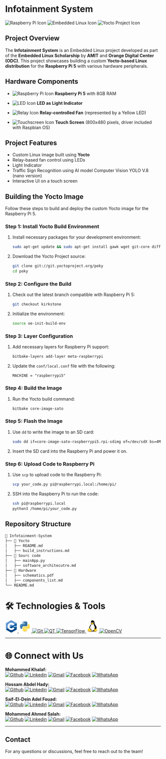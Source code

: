 # Infotainment System

![Raspberry Pi Icon](https://img.icons8.com/color/48/000000/raspberry-pi.png) ![Embedded Linux Icon](https://img.icons8.com/color/48/000000/linux.png) ![Yocto Project Icon](./images/yocto-project-logo.jpg)

## Project Overview
The **Infotainment System** is an Embedded Linux project developed as part of the **Embedded Linux Scholarship** by **AMIT** and **Orange Digital Center (ODC)**. This project showcases building a custom **Yocto-based Linux distribution** for the **Raspberry Pi 5** with various hardware peripherals.

## Hardware Components
- ![Raspberry Pi Icon](https://img.icons8.com/color/48/000000/raspberry-pi.png) **Raspberry Pi 5** with 8GB RAM
  
- ![LED Icon](https://img.icons8.com/color/48/000000/led-diode.png) **LED as Light Indicator**

- ![Relay Icon](https://img.icons8.com/fluency/48/000000/relay.png) **Relay-controlled Fan** (represented by a Yellow LED)

- ![Touchscreen Icon](https://img.icons8.com/color/48/000000/touchscreen-smartphone.png) **Touch Screen** (800x480 pixels, driver included with Raspbian OS)

## Project Features
- Custom Linux image built using **Yocto**
- Relay-based fan control using LEDs
- Light Indicator
- Traffic Sign Recognition using AI model Computer Vision YOLO V.8 (nano version)
- Interactive UI on a touch screen


## Building the Yocto Image
Follow these steps to build and deploy the custom Yocto image for the Raspberry Pi 5.

### Step 1: Install Yocto Build Environment
1. Install necessary packages for your development environment:
   ```bash
   sudo apt-get update && sudo apt-get install gawk wget git-core diffstat unzip texinfo gcc-multilib build-essential chrpath socat libsdl1.2-dev xterm
   ```
2. Download the Yocto Project source:
   ```bash
   git clone git://git.yoctoproject.org/poky
   cd poky
   ```

### Step 2: Configure the Build
1. Check out the latest branch compatible with Raspberry Pi 5:
   ```bash
   git checkout kirkstone
   ```
2. Initialize the environment:
   ```bash
   source oe-init-build-env
   ```

### Step 3: Layer Configuration
1. Add necessary layers for Raspberry Pi support:
   ```bash
   bitbake-layers add-layer meta-raspberrypi
   ```
2. Update the `conf/local.conf` file with the following:
   ```plaintext
   MACHINE = "raspberrypi5"
   ```

### Step 4: Build the Image
1. Run the Yocto build command:
   ```bash
   bitbake core-image-sato
   ```

### Step 5: Flash the Image
1. Use `dd` to write the image to an SD card:
   ```bash
   sudo dd if=core-image-sato-raspberrypi5.rpi-sdimg of=/dev/sdX bs=4M
   ```

2. Insert the SD card into the Raspberry Pi and power it on.

### Step 6: Upload Code to Raspberry Pi
1. Use `scp` to upload code to the Raspberry Pi:
   ```bash
   scp your_code.py pi@raspberrypi.local:/home/pi/
   ```

2. SSH into the Raspberry Pi to run the code:
   ```bash
   ssh pi@raspberrypi.local
   python3 /home/pi/your_code.py
   ```

## Repository Structure
```
📂 Infotainment-System
├── 📁 Yocto
│   ├── README.md
│   ├── build_instructions.md
├── 📁 Sourc code
│   ├── mainApp.py
│   ├── software_architecutre.md
├── 📁 Hardware
│   ├── schematics.pdf
│   ├── components_list.md
└── README.md
```

# 🛠️ Technologies & Tools  
<p align="left">
  <a href="https://www.w3schools.com/cpp/" target="_blank">
    <img src="https://raw.githubusercontent.com/devicons/devicon/master/icons/cplusplus/cplusplus-original.svg" alt="C++" width="40" height="40"/>
  </a>
  <a href="https://www.python.org" target="_blank">
    <img src="https://raw.githubusercontent.com/devicons/devicon/master/icons/python/python-original.svg" alt="Python" width="40" height="40"/>
  </a>
  <a href="https://git-scm.com/" target="_blank">
    <img src="https://www.vectorlogo.zone/logos/git-scm/git-scm-icon.svg" alt="Git" width="40" height="40"/>
  </a>
  <a href="https://www.qt.io/" target="_blank">
    <img src="https://upload.wikimedia.org/wikipedia/commons/0/0b/Qt_logo_2016.svg" alt="QT" width="40" height="40"/>
  </a>
  <a href="https://www.tensorflow.org" target="_blank">
    <img src="https://www.vectorlogo.zone/logos/tensorflow/tensorflow-icon.svg" alt="TensorFlow" width="40" height="40"/>
  </a>
 <a href="https://www.linux.org/" target="_blank">
    <img src="https://raw.githubusercontent.com/devicons/devicon/master/icons/linux/linux-original.svg" alt="Linux" width="40" height="40"/>
  </a>
  <a href="https://opencv.org/" target="_blank">
    <img src="https://www.vectorlogo.zone/logos/opencv/opencv-icon.svg" alt="OpenCV" width="40" height="40"/>
  </a>
</p>

---

# 🌐 Connect with Us
**Mohammed Khalaf:**  
[![Github](https://img.shields.io/badge/-Github-000?style=flat&logo=Github&logoColor=white)](https://github.com/mohammedkh97)  [![Linkedin](https://img.shields.io/badge/-LinkedIn-blue?style=flat&logo=Linkedin&logoColor=white)](https://linkedin.com/in/mohammed-khalaf97)  [![Gmail](https://img.shields.io/badge/-Gmail-c14438?style=flat&logo=Gmail&logoColor=white)](mailto:Mohamedkhalaf20172020@gmail.com)  [![Facebook](https://img.shields.io/badge/-Facebook-1877F2?style=flat&logo=facebook&logoColor=white)](https://www.facebook.com//groups/1241072483656472)  [![WhatsApp](https://img.shields.io/badge/-WhatsApp-25D366?style=flat&logo=whatsapp&logoColor=white)](https://wa.me/+201022508443)  

**Hossam Abdel Hady:**  
[![Github](https://img.shields.io/badge/-Github-000?style=flat&logo=Github&logoColor=white)](https://github.com/hossam-yaser)  [![Linkedin](https://img.shields.io/badge/-LinkedIn-blue?style=flat&logo=Linkedin&logoColor=white)](https://linkedin.com/in/hossam-yasser-abdelhady)  [![Gmail](https://img.shields.io/badge/-Gmail-c14438?style=flat&logo=Gmail&logoColor=white)](mailto:hossamabdelhady000@gmail.com) [![Facebook](https://img.shields.io/badge/-Facebook-1877F2?style=flat&logo=facebook&logoColor=white)](https://www.facebook.com/Mr.Oscar.132)  [![WhatsApp](https://img.shields.io/badge/-WhatsApp-25D366?style=flat&logo=whatsapp&logoColor=white)](https://wa.me/+201112741722)  

**Saif-El-Dein Adel Fouad:**  
[![Github](https://img.shields.io/badge/-Github-000?style=flat&logo=Github&logoColor=white)](https://github.com/mohammedkh97)  [![Linkedin](https://img.shields.io/badge/-LinkedIn-blue?style=flat&logo=Linkedin&logoColor=white)](https://linkedin.com/in/mohammed-khalaf97)  [![Gmail](https://img.shields.io/badge/-Gmail-c14438?style=flat&logo=Gmail&logoColor=white)](mailto:Mohamedkhalaf20172020@gmail.com)  [![Facebook](https://img.shields.io/badge/-Facebook-1877F2?style=flat&logo=facebook&logoColor=white)](https://www.facebook.com//groups/1241072483656472)  [![WhatsApp](https://img.shields.io/badge/-WhatsApp-25D366?style=flat&logo=whatsapp&logoColor=white)](https://wa.me/+201002514819)  

**Mohammed Ahmed Salah:**  
[![Github](https://img.shields.io/badge/-Github-000?style=flat&logo=Github&logoColor=white)](https://github.com/mohammedkh97)  [![Linkedin](https://img.shields.io/badge/-LinkedIn-blue?style=flat&logo=Linkedin&logoColor=white)](https://linkedin.com/in/mohammed-khalaf97)  [![Gmail](https://img.shields.io/badge/-Gmail-c14438?style=flat&logo=Gmail&logoColor=white)](mailto:Mohamedkhalaf20172020@gmail.com)  [![Facebook](https://img.shields.io/badge/-Facebook-1877F2?style=flat&logo=facebook&logoColor=white)](https://www.facebook.com//groups/1241072483656472)  [![WhatsApp](https://img.shields.io/badge/-WhatsApp-25D366?style=flat&logo=whatsapp&logoColor=white)](https://wa.me/+201154558544)  

---


## Contact
For any questions or discussions, feel free to reach out to the team!


